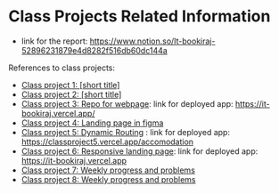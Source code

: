 # Class Projects Related Information

- link for the report: https://www.notion.so/It-bookiraj-52896231879e4d8282f516db60dc144a

References to class projects:

- [Class project 1: [short title]](/class-projects/class-project-1/)
- [Class project 2: [short title]](/class-projects/class-project-2/)
- [Class project 3: Repo for webpage](/semester_project/): link for deployed app: https://it-bookiraj.vercel.app/
- [Class project 4: Landing page in figma](/class-projects/class-project-4/)
- [Class project 5: Dynamic Routing](/class-projects/class-project-5/dynamic-routing) : link for deployed app: https://classproject5.vercel.app/accomodation
- [Class project 6: Responsive landing page](/class-projects/class-project-4/): link for deployed app: https://it-bookiraj.vercel.app
- [Class project 7: Weekly progress and problems](/class-projects/class-project-7/README.md)
- [Class project 8: Weekly progress and problems](/class-projects/class-project-8/README.md)
